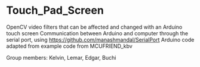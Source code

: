 # Touch_Pad_Screen
 OpenCV video filters that can be affected and changed with an Arduino touch screen
 Communication between Arduino and computer through the serial port, using https://github.com/manashmandal/SerialPort
 Arduino code adapted from example code from MCUFRIEND_kbv

 Group members: Kelvin, Lemar, Edgar, Buchi
